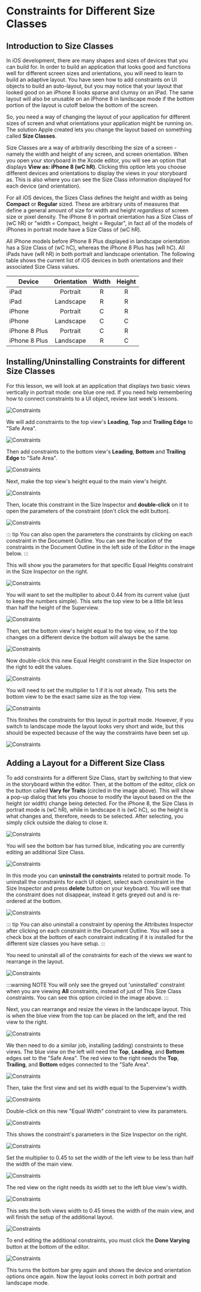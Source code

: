 # Constraints for Different Size Classes

## Introduction to Size Classes

In iOS development, there are many shapes and sizes of devices that you can build for.  In order to build an application that looks good and functions well for different screen sizes and orientations, you will need to learn to build an adaptive layout.  You have seen how to add constraints on UI objects to build an auto-layout, but you may notice that your layout that looked good on an iPhone 8 looks sparse and clumsy on an iPad.  The same layout will also be unusable on an iPhone 8 in landscape mode if the bottom portion of the layout is cutoff below the bottom of the screen.

So, you need a way of changing the layout of your application for different sizes of screen and what orientations your application might be running on.  The solution Apple created lets you change the layout based on something called **Size Classes**.

Size Classes are a way of arbitrarily describing the size of a screen - namely the width and height of any screen, and screen orientation.  When you open your storyboard in the Xcode editor, you will see an option that displays **View as: iPhone 8 (wC hR)**.  Clicking this option lets you choose different devices and orientations to display the views in your storyboard as.  This is also where you can see the Size Class information displayed for each device (and orientation).

For all iOS devices, the Sizes Class defines the height and width as being **Compact** or **Regular** sized.  These are arbitrary units of measures that define a general amount of size for width and height *regardless* of screen size or pixel density.  The iPhone 8 in portrait orientation has a Size Class of (wC hR) or "width = Compact, height = Regular", in fact all of the models of iPhones in portrait mode have a Size Class of (wC hR).

All iPhone models before iPhone 8 Plus displayed in landscape orientation has a Size Class of (wC hC), whereas the iPhone 8 Plus has (wR hC).  All iPads have (wR hR) in both portrait and landscape orientation.  The following table shows the current list of iOS devices in both orientations and their associated Size Class values.

|**Device**| **Orientation**| **Width**| **Height** |
| --- | :---: | :---:      | :---:      |
   iPad |  Portrait | R|  R
   iPad | Landscape | R |  R
   iPhone | Portrait | C | R
  iPhone | Landscape | C | C
  iPhone 8 Plus | Portrait |  C | R
  iPhone 8 Plus | Landscape | R |  C

## Installing/Uninstalling Constraints for different Size Classes

For this lesson, we will look at an application that displays two basic views vertically in portrait mode: one blue one red.  If you need help remembering how to connect constraints to a UI object, review last week's lessons.

![Constraints](/F2020/assets/img/SizeClassConstraints_01.png)

We will add constraints to the top view's **Leading**, **Top** and **Trailing Edge** to "Safe Area".

![Constraints](/F2020/assets/img/SizeClassConstraints_02.png)

Then add constraints to the bottom view's **Leading**, **Bottom** and **Trailing Edge** to "Safe Area".

![Constraints](/F2020/assets/img/SizeClassConstraints_03.png)

Next, make the top view's height equal to the main view's height.

![Constraints](/F2020/assets/img/SizeClassConstraints_04.png)

Then, locate this constraint in the Size Inspector and **double-click** on it to open the parameters of the constraint (don't click the edit button).

![Constraints](/F2020/assets/img/SizeClassConstraints_05.png)

::: tip
You can also open the parameters the constraints by clicking on each constraint in the Document Outline.  You can see the location of the constraints in the Document Outline in the left side of the Editor in the image below.
:::

This will show you the parameters for that specific Equal Heights constraint in the Size Inspector on the right.

![Constraints](/F2020/assets/img/SizeClassConstraints_06.png)

You will want to set the multiplier to about 0.44 from its current value (just to keep the numbers simple).  This sets the top view to be a little bit less than half the height of the Superview.

![Constraints](/F2020/assets/img/SizeClassConstraints_07.png)

Then, set the bottom view's height equal to the top view, so if the top changes on a different device the bottom will always be the same.

![Constraints](/F2020/assets/img/SizeClassConstraints_08.png)

Now double-click this new Equal Height constraint in the Size Inspector on the right to edit the values.

![Constraints](/F2020/assets/img/SizeClassConstraints_09.png)

You will need to set the multiplier to 1 if it is not already.  This sets the bottom view to be the exact same size as the top view.

![Constraints](/F2020/assets/img/SizeClassConstraints_10.png)

This finishes the constraints for this layout in portrait mode.  However, if you switch to landscape mode the layout looks very short and wide, but this should be expected because of the way the constraints have been set up.

![Constraints](/F2020/assets/img/SizeClassConstraints_11.png)

## Adding a Layout for a Different Size Class

To add constraints for a different Size Class, start by switching to that view in the storyboard within the editor.  Then, at the bottom of the editor, click on the button called **Vary for Traits** (circled in the image above).  This will show a pop-up dialog that lets you choose to modify the layout based on the the height (or width) change being detected.  For the iPhone 8, the Size Class in portrait mode is (wC hR), while in landscape it is (wC hC), so the height is what changes and, therefore, needs to be selected.  After selecting, you simply click outside the dialog to close it.

![Constraints](/F2020/assets/img/SizeClassConstraints_12.png)

You will see the bottom bar has turned blue, indicating you are currently editing an additional Size Class.

![Constraints](/F2020/assets/img/SizeClassConstraints_13.png)

In this mode you can **uninstall the constraints** related to portrait mode.  To uninstall the constraints for each UI object, select each constraint in the Size Inspector and press **delete** button on your keyboard.  You will see that the constraint does not disappear, instead it gets greyed out and is re-ordered at the bottom.

![Constraints](/F2020/assets/img/SizeClassConstraints_14.png)

::: tip
You can also uninstall a constraint by opening the Attributes Inspector after clicking on each constraint in the Document Outline.  You will see a check box at the bottom of each constraint indicating if it is installed for the different size classes you have setup.
:::

You need to uninstall all of the constraints for each of the views we want to rearrange in the layout.

![Constraints](/F2020/assets/img/SizeClassConstraints_15.png)

:::warning NOTE
You will only see the greyed out 'uninstalled' constraint when you are viewing **All** constraints, instead of just of This Size Class constraints.  You can see this option circled in the image above.
:::

Next, you can rearrange and resize the views in the landscape layout.  This is when the blue view from the top can be placed on the left, and the red view to the right.

![Constraints](/F2020/assets/img/SizeClassConstraints_16.png)

We then need to do a similar job, installing (adding) constraints to these views.  The blue view on the left will need the **Top**, **Leading**, and **Bottom** edges set to the "Safe Area".  The red view to the right needs the **Top**, **Trailing**, and **Bottom** edges connected to the "Safe Area".

![Constraints](/F2020/assets/img/SizeClassConstraints_17.png)

Then, take the first view and set its width equal to the Superview's width.

![Constraints](/F2020/assets/img/SizeClassConstraints_18.png)

Double-click on this new "Equal Width" constraint to view its parameters.

![Constraints](/F2020/assets/img/SizeClassConstraints_19.png)

This shows the constraint's parameters in the Size Inspector on the right.

![Constraints](/F2020/assets/img/SizeClassConstraints_20.png)

Set the multiplier to 0.45 to set the width of the left view to be less than half the width of the main view.

![Constraints](/F2020/assets/img/SizeClassConstraints_21.png)

The red view on the right needs its width set to the left blue view's width.

![Constraints](/F2020/assets/img/SizeClassConstraints_22.png)

This sets the both views width to 0.45 times the width of the main view, and will finish the setup of the additional layout.

![Constraints](/F2020/assets/img/SizeClassConstraints_23.png)

To end editing the additional constraints, you must click the **Done Varying** button at the bottom of the editor.

![Constraints](/F2020/assets/img/SizeClassConstraints_24.png)

This turns the bottom bar grey again and shows the device and orientation options once again.  Now the layout looks correct in both portrait and landscape mode.
